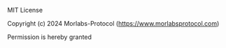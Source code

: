 MIT License

Copyright (c) 2024 Morlabs-Protocol (https://www.morlabsprotocol.com)

Permission is hereby granted
